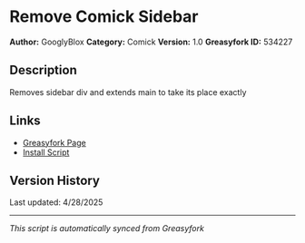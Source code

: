 # Remove Comick Sidebar

**Author:** GooglyBlox
**Category:** Comick
**Version:** 1.0
**Greasyfork ID:** 534227

## Description
Removes sidebar div and extends main to take its place exactly

## Links
- [Greasyfork Page](https://greasyfork.org/scripts/534227)
- [Install Script](https://update.greasyfork.org/scripts/534227/Remove%20Comick%20Sidebar.user.js)

## Version History
Last updated: 4/28/2025

---
*This script is automatically synced from Greasyfork*
